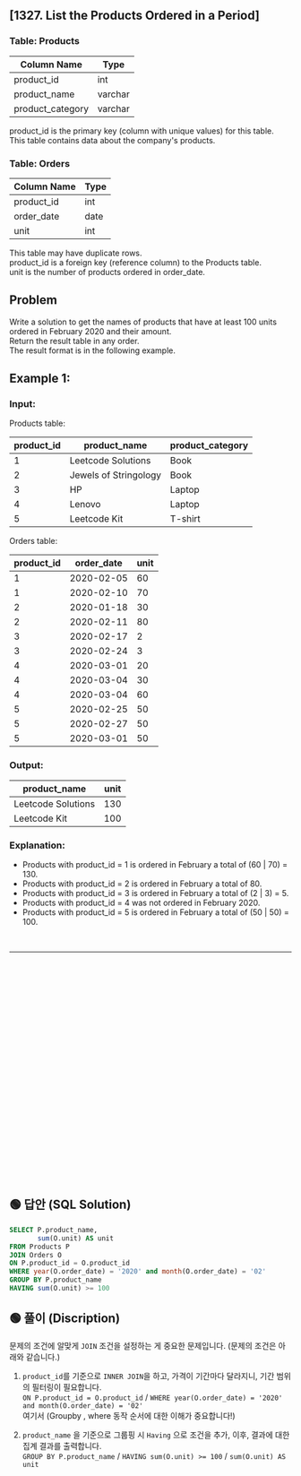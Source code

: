 ## [1327. List the Products Ordered in a Period]

### Table: Products

| Column Name      | Type    |
|------------------|---------|
| product_id       | int     |
| product_name     | varchar |
| product_category | varchar |

product_id is the primary key (column with unique values) for this table.  
This table contains data about the company's products.  
 

### Table: Orders


| Column Name   | Type    |
|---------------|---------|
| product_id    | int     |
| order_date    | date    |
| unit          | int     |

This table may have duplicate rows.  
product_id is a foreign key (reference column) to the Products table.  
unit is the number of products ordered in order_date.  
 
## Problem

Write a solution to get the names of products that have at least 100 units ordered in February 2020 and their amount.  
Return the result table in any order.  
The result format is in the following example.  

 
## Example 1:

### Input: 

Products table:


| product_id  | product_name          | product_category |
|-------------|-----------------------|------------------|
| 1           | Leetcode Solutions    | Book             |
| 2           | Jewels of Stringology | Book             |
| 3           | HP                    | Laptop           |
| 4           | Lenovo                | Laptop           |
| 5           | Leetcode Kit          | T-shirt          |


Orders table:

| product_id   | order_date   | unit     |
|--------------|--------------|----------|
| 1            | 2020-02-05   | 60       |
| 1            | 2020-02-10   | 70       |
| 2            | 2020-01-18   | 30       |
| 2            | 2020-02-11   | 80       |
| 3            | 2020-02-17   | 2        |
| 3            | 2020-02-24   | 3        |
| 4            | 2020-03-01   | 20       |
| 4            | 2020-03-04   | 30       |
| 4            | 2020-03-04   | 60       |
| 5            | 2020-02-25   | 50       |
| 5            | 2020-02-27   | 50       |
| 5            | 2020-03-01   | 50       |

### Output: 

| product_name       | unit    |
|--------------------|---------|
| Leetcode Solutions | 130     |
| Leetcode Kit       | 100     |


### Explanation: 

* Products with product_id = 1 is ordered in February a total of (60 | 70) = 130.  
* Products with product_id = 2 is ordered in February a total of 80.  
* Products with product_id = 3 is ordered in February a total of (2 | 3) = 5.  
* Products with product_id = 4 was not ordered in February 2020.  
* Products with product_id = 5 is ordered in February a total of (50 | 50) = 100.  


<br/>

---

<br/>
<br/>
<br/>
<br/>
<br/>
<br/>
<br/>
<br/>
<br/>
<br/>
<br/>
<br/>
<br/>
<br/>
<br/>
<br/>
<br/>
<br/>
<br/>
<br/>
<br/>
<br/>
<br/>

## 🟢 답안 (SQL Solution)

```sql
SELECT P.product_name, 
       sum(O.unit) AS unit
FROM Products P
JOIN Orders O
ON P.product_id = O.product_id
WHERE year(O.order_date) = '2020' and month(O.order_date) = '02' 
GROUP BY P.product_name
HAVING sum(O.unit) >= 100
```

## 🟢 풀이 (Discription)
문제의 조건에 알맞게 `JOIN` 조건을 설정하는 게 중요한 문제입니다. (문제의 조건은 아래와 같습니다.)  

1. `product_id`를 기준으로 `INNER JOIN`을 하고, 가격이 기간마다 달라지니, 기간 범위의 필터링이 필요합니다.  
`ON P.product_id = O.product_id` / `WHERE year(O.order_date) = '2020' and month(O.order_date) = '02'`  
여기서 (Groupby , where 동작 순서에 대한 이해가 중요합니다!)

2. `product_name` 을 기준으로 그룹핑 시 `Having` 으로 조건을 추가, 이후, 결과에 대한 집계 결과를 출력합니다.   
`GROUP BY P.product_name` / `HAVING sum(O.unit) >= 100` / `sum(O.unit) AS unit`
